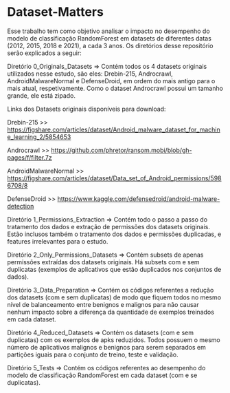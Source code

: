 # Dataset-Matters

Esse trabalho tem como objetivo analisar o impacto no desempenho do modelo de classificação RandomForest em datasets de diferentes datas (2012, 2015, 2018 e 2021), a cada 3 anos. Os diretórios desse repositório serão explicados a seguir:

Diretório 0_Originals_Datasets => Contém todos os 4 datasets originais utilizados nesse estudo, são eles: Drebin-215, Androcrawl, AndroidMalwareNormal e DefenseDroid, em ordem do mais antigo para o mais atual, respetivamente. Como o dataset Androcrawl possui um tamanho grande, ele está zipado.

  Links dos Datasets originais disponíveis para download:

  Drebin-215           >> https://figshare.com/articles/dataset/Android_malware_dataset_for_machine_learning_2/5854653
  
  Androcrawl           >> https://github.com/phretor/ransom.mobi/blob/gh-pages/f/filter.7z
  
  AndroidMalwareNormal >> https://figshare.com/articles/dataset/Data_set_of_Android_permissions/5986708/8
  
  DefenseDroid         >> https://www.kaggle.com/defensedroid/android-malware-detection

Diretório 1_Permissions_Extraction => Contém todo o passo a passo do tratamento dos dados e extração de permissões dos datasets originais. Estão inclusos também o tratamento dos dados e permissões duplicadas, e features irrelevantes para o estudo.

Diretório 2_Only_Permissions_Datasets => Contém subsets de apenas permissões extraídas dos datasets originais. Há subsets com e sem duplicatas (exemplos de aplicativos que estão duplicados nos conjuntos de dados).

Diretório 3_Data_Preparation => Contém os códigos referentes a redução dos datasets (com e sem duplicatas) de modo que fiquem todos no mesmo nível de balanceamento entre benignos e malignos para não causar nenhum impacto sobre a diferença da quantidade de exemplos treinados em cada dataset.

Diretório 4_Reduced_Datasets => Contém os datasets (com e sem duplicatas) com os exemplos de apks reduzidos. Todos possuem o mesmo número de aplicativos malignos e benignos para serem separados em partições iguais para o conjunto de treino, teste e validação.

Diretório 5_Tests => Contém os códigos referentes ao desempenho do modelo de classificação RandomForest em cada dataset (com e se duplicatas).
